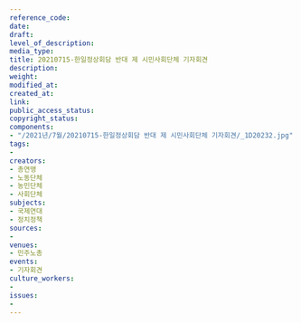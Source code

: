 ```yaml
---
reference_code: 
date: 
draft: 
level_of_description: 
media_type: 
title: 20210715-한일정상회담 반대 제 시민사회단체 기자회견
description: 
weight: 
modified_at: 
created_at: 
link: 
public_access_status: 
copyright_status: 
components:
- "/2021년/7월/20210715-한일정상회담 반대 제 시민사회단체 기자회견/_1D20232.jpg"
tags:
- 
creators:
- 총연맹
- 노동단체
- 농민단체
- 사회단체
subjects:
- 국제연대
- 정치정책
sources:
- 
venues:
- 민주노총
events:
- 기자회견
culture_workers:
- 
issues:
- 
---
```

